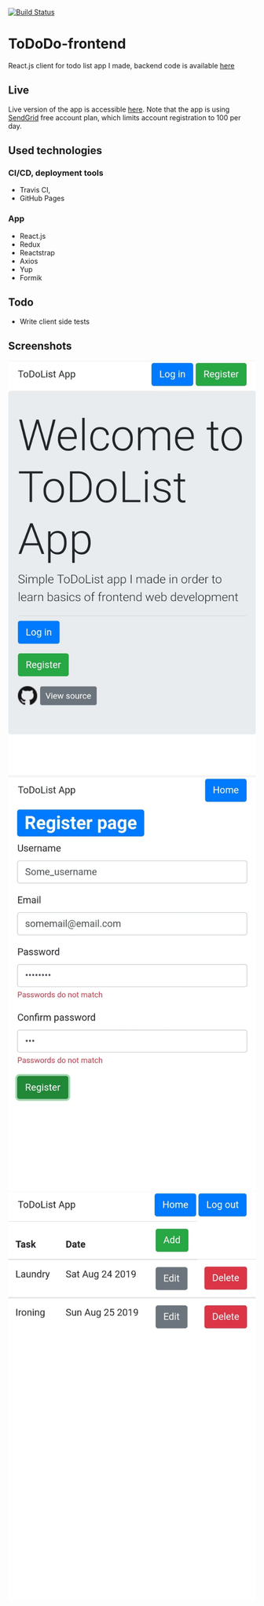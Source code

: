 [![Build Status](https://travis-ci.org/szymenn/ToDoDo-frontend.svg?branch=master)](https://travis-ci.org/szymenn/ToDoDo-frontend)
# ToDoDo-frontend
React.js client for todo list app I made, backend code is available [here](https://github.com/szymenn/ToDoDo-backend) 
## Live
Live version of the app is accessible [here](https://szymenn.github.io/ToDoDo-frontend/). 
Note that the app is using [SendGrid](https://sendgrid.com/pricing/) free account plan, which limits account registration to 100 per day.
## Used technologies
### CI/CD, deployment tools
- Travis CI,
- GitHub Pages
### App
- React.js
- Redux
- Reactstrap
- Axios
- Yup
- Formik
## Todo
- Write client side tests
## Screenshots
<img src="https://github.com/szymenn/ToDoDo/blob/master/screenshots/ToDoDoHome.png" />
<img src="https://github.com/szymenn/ToDoDo/blob/master/screenshots/ToDoDoRegister.png" />
<img src="https://github.com/szymenn/ToDoDo/blob/master/screenshots/ToDoDoToDos.png" />
